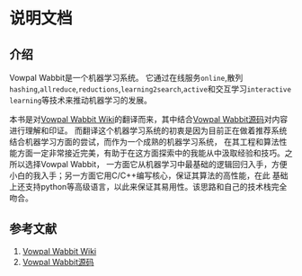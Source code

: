 # 说明文档
## 介绍

Vowpal Wabbit是一个机器学习系统。
它通过在线服务`online`,散列`hashing`,`allreduce`,`reductions`,`learning2search`,`active`和交互学习`interactive learning`等技术来推动机器学习的发展。

本书是对[Vowpal Wabbit Wiki][vw-wiki]的翻译而来，其中结合[Vowpal Wabbit源码][vw-src-8.5]对内容进行理解和印证。
而翻译这个机器学习系统的初衷是因为目前正在做着推荐系统结合机器学习方面的尝试，而作为一个成熟的机器学习系统，
在其工程和算法性能方面一定非常接近完美，有助于在这方面探索中的我能从中汲取经验和技巧。之所以选择Vowpal Wabbit，
一方面它从机器学习中最基础的逻辑回归入手，方便小白的我入手；另一方面它用C/C++编写核心，保证其算法的高性能，在此
基础上还支持python等高级语言，以此来保证其易用性。该思路和自己的技术栈完全吻合。


## 参考文献
1. [Vowpal Wabbit Wiki][vw-wiki]
2. [Vowpal Wabbit源码][vw-src-8.5]

[vw-wiki]: https://github.com/VowpalWabbit/vowpal_wabbit/wiki
[vw-src-8.5]: https://github.com/VowpalWabbit/vowpal_wabbit/tree/8.5.0
